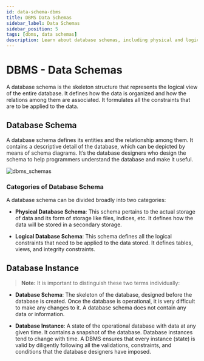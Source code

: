 ```yaml
---
id: data-schema-dbms
title: DBMS Data Schemas
sidebar_label: Data Schemas
sidebar_position: 5
tags: [dbms, data schemas]
description: Learn about database schemas, including physical and logical schemas, and understand their role in defining the structure and constraints of a database.
---
```


# DBMS - Data Schemas

A database schema is the skeleton structure that represents the logical view of the entire database. It defines how the data is organized and how the relations among them are associated. It formulates all the constraints that are to be applied to the data.

## Database Schema

A database schema defines its entities and the relationship among them. It contains a descriptive detail of the database, which can be depicted by means of schema diagrams. It’s the database designers who design the schema to help programmers understand the database and make it useful.

![dbms_schemas](https://www.tutorialspoint.com/dbms/images/dbms_schemas.png)

### Categories of Database Schema

A database schema can be divided broadly into two categories:

- **Physical Database Schema**: This schema pertains to the actual storage of data and its form of storage like files, indices, etc. It defines how the data will be stored in a secondary storage.

- **Logical Database Schema**: This schema defines all the logical constraints that need to be applied to the data stored. It defines tables, views, and integrity constraints.

## Database Instance

> **Note:** It is important to distinguish these two terms individually:

- **Database Schema**: The skeleton of the database, designed before the database is created. Once the database is operational, it is very difficult to make any changes to it. A database schema does not contain any data or information.

- **Database Instance**: A state of the operational database with data at any given time. It contains a snapshot of the database. Database instances tend to change with time. A DBMS ensures that every instance (state) is valid by diligently following all the validations, constraints, and conditions that the database designers have imposed.
